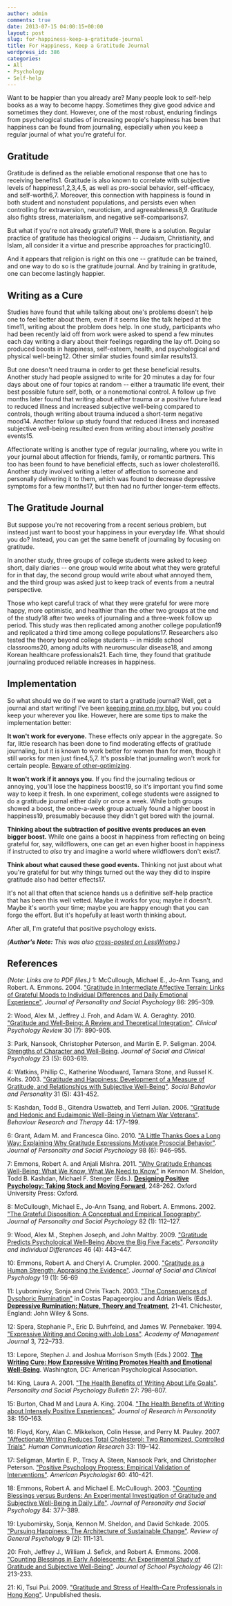 ```yaml
---
author: admin
comments: true
date: 2013-07-15 04:00:15+00:00
layout: post
slug: for-happiness-keep-a-gratitude-journal
title: For Happiness, Keep a Gratitude Journal
wordpress_id: 386
categories:
- All
- Psychology
- Self-help
---
```


Want to be happier than you already are?  Many people look to self-help books as a way to become happy.  Sometimes they give good advice and sometimes they dont.  However, one of the most robust, enduring findings from psychological studies of increasing people's happiness has been that happiness can be found from journaling, especially when you keep a regular journal of what you're grateful for.<!-- more -->






## Gratitude


Gratitude is defined as the reliable emotional response that one has to receiving benefits1.  Gratitude is also known to correlate with subjective levels of happiness1,2,3,4,5, as well as pro-social behavior, self-efficacy, and self-worth6,7.  Moreover, this connection with happiness is found in both student and nonstudent populations, and persists even when controlling for extraversion, neuroticism, and agreeableness8,9.  Gratitude also fights stress, materialism, and negative self-comparisons7.

But what if you're not already grateful?  Well, there is a solution.  Regular practice of gratitude has theological origins -- Judaism, Christianity, and Islam, all consider it a virtue and prescribe approaches for practicing10.

And it appears that religion is right on this one -- gratitude can be trained, and one way to do so is the gratitude journal.  And by training in gratitude, one can become lastingly happier.





## Writing as a Cure


Studies have found that while talking about one's problems doesn't help one to feel better about them, even if it seems like the talk helped at the time11, writing about the problem does help.  In one study, participants who had been recently laid off from work were asked to spend a few minutes each day writing a diary about their feelings regarding the lay off.  Doing so produced boosts in happiness, self-esteem, health, and psychological and physical well-being12.  Other similar studies found similar results13.

But one doesn't need trauma in order to get these beneficial results.  Another study had people assigned to write for 20 minutes a day for four days about one of four topics at random -- either a traumatic life event, their best possible future self, both, or a nonemotional control.  A follow up five months later found that writing about _either_ trauma _or_ a positive future lead to reduced illness and increased subjective well-being compared to controls, though writing about trauma induced a short-term negative mood14.  Another follow up study found that reduced illness and increased subjective well-being resulted even from writing about intensely _positive_ events15.

Affectionate writing is another type of regular journaling, where you write in your journal about affection for friends, family, or romantic partners.  This too has been found to have beneficial effects, such as lower cholesterol16.  Another study involved writing a letter of affection to someone and personally delivering it to them, which was found to decrease depressive symptoms for a few months17, but then had no further longer-term effects.






## The Gratitude Journal


But suppose you're not recovering from a recent serious problem, but instead just want to boost your happiness in your everyday life.  What should you do?  Instead, you can get the same benefit of journaling by focusing on gratitude.

In another study, three groups of college students were asked to keep short, daily diaries -- one group would write about what they were grateful for in that day, the second group would write about what annoyed them, and the third group was asked just to keep track of events from a neutral perspective.

Those who kept careful track of what they were grateful for were more happy, more optimistic, and healthier than the other two groups at the end of the study18 after two weeks of journaling and a three-week follow up period.  This study was then replicated among another college population19 and replicated a third time among college populations17.  Researchers also tested the theory beyond college students -- in middle school classrooms20, among adults with neuromuscular disease18, and among Korean healthcare professionals21.  Each time, they found that gratitude journaling produced reliable increases in happiness.






## Implementation


So what should we do if we want to start a gratitude journal?  Well, get a journal and start writing!  I've been [keeping mine on my blog](http://www.everydayutilitarian.com/essays/gratitude-journal/), but you could keep your wherever you like.  However, here are some tips to make the implementation better:

**It won't work for everyone.**  These effects only appear in the aggregate.  So far, little research has been done to find moderating effects of gratitude journaling, but it is known to work better for women than for men, though it still works for men just fine4,5,7.  It's possible that journaling won't work for certain people.  [Beware of other-optimizing](http://lesswrong.com/lw/9v/beware_of_otheroptimizing/).

**It won't work if it annoys you.** If you find the journaling tedious or annoying, you'll lose the happiness boost19, so it's important you find some way to keep it fresh.  In one experiment, college students were assigned to do a gratitude journal either daily or once a week.  While both groups showed a boost, the once-a-week group actually found a higher boost in happiness19, presumably because they didn't get bored with the journal.

**Thinking about the subtraction of positive events produces an even bigger boost.**  While one gains a boost in happiness from reflecting on being grateful for, say, wildflowers, one can get an even higher boost in happiness if instructed to _also_ try and imagine a world where wildflowers don't exist7.

**Think about what caused these good events.** Thinking not just about what you're grateful for but why things turned out the way they did to inspire gratitude also had better effects17.




It's not all that often that science hands us a definitive self-help practice that has been this well vetted.  Maybe it works for you; maybe it doesn't.  Maybe it's worth your time; maybe you are happy enough that you can forgo the effort.  But it's hopefully at least worth thinking about.

After all, I'm grateful that positive psychology exists.

_(**Author's Note:** This was also [cross-posted on LessWrong](http://lesswrong.com/lw/i0c/for_happiness_keep_a_gratitude_journal/).)_






## References


_(Note: Links are to PDF files.)_
1: McCullough, Michael E., Jo-Ann Tsang, and Robert. A. Emmons. 2004. ["Gratitude in Intermediate Affective Terrain: Links of Grateful Moods to Individual Differences and Daily Emotional Experience"](http://www.psy.miami.edu/faculty/mmccullough/gratitude/GIAT.pdf). _Journal of Personality and Social Psychology_ 86: 295–309.

2: Wood, Alex M., Jeffrey J. Froh, and Adam W. A. Geraghty. 2010. ["Gratitude and Well-Being: A Review and Theoretical Integration"](http://greatergood.berkeley.edu/pdfs/GratitudePDFs/2Wood-GratitudeWell-BeingReview.pdf). _Clinical Psychology Review_ 30 (7): 890-905.

3: Park, Nansook, Christopher Peterson, and Martin E. P. Seligman. 2004. [Strengths of Character and Well-Being](http://guilfordjournals.com/doi/abs/10.1521/jscp.23.5.603.50748). _Journal of Social and Clinical Psychology_ 23 (5): 603-619.

4: Watkins, Phillip C., Katherine Woodward, Tamara Stone, and Russel K. Kolts. 2003. ["Gratitude and Happiness: Development of a Measure of Gratitude, and Relationships with Subjective Well-Being"](http://greatergood.berkeley.edu/pdfs/GratitudePDFs/5Watkins-GratitudeHappiness.pdf). _Social Behavior and Personality_ 31 (5): 431-452.

5: Kashdan, Todd B., Gitendra Uswatteb, and Terri Julian. 2006. ["Gratitude and Hedonic and Eudaimonic Well-Being in Vietnam War Veterans"](http://psychfaculty.gmu.edu/kashdan/publications/gratitudevets_BRAT.pdf). _Behaviour Research and Therapy_ 44: 177–199.

6: Grant, Adam M. and Francesca Gino. 2010. ["A Little Thanks Goes a Long Way: Explaining Why Gratitude Expressions Motivate Prosocial Behavior"](http://www.umkc.edu/facultyombuds/documents/grant_gino_jpsp_2010.pdf). _Journal of Personality and Social Psychology_ 98 (6): 946–955.

7: Emmons, Robert A. and Anjali Mishra. 2011. ["Why Gratitude Enhances Well-Being: What We Know, What We Need to Know"](http://psychology.ucdavis.edu/Labs/PWT/Image/emmons/file/16_Sheldon_Chapter-16-1[1].pdf) in Kennon M. Sheldon, Todd B. Kashdan, Michael F. Stenger (Eds.). **[Designing Positive Psychology: Taking Stock and Moving Forward](http://www.amazon.com/Designing-Positive-Psychology-Taking-Forward/dp/0195373588)**, 248-262. Oxford University Press: Oxford.

8: McCullough, Michael E., Jo-Ann Tsang, and Robert. A. Emmons. 2002. ["The Grateful Disposition: A Conceptual and Empirical Topography"](http://www.baylor.edu/content/services/document.php/25080.pdf). _Journal of Personality and Social Psychology_ 82 (1): 112–127.

9: Wood, Alex M., Stephen Joseph, and John Maltby. 2009. ["Gratitude Predicts Psychological Well-Being Above the Big Five Facets"](http://www.sciencedirect.com/science/article/pii/S019188690800425X). _Personality and Individual Differences_ 46 (4): 443–447.

10: Emmons, Robert A. and Cheryl A. Crumpler. 2000. ["Gratitude as a Human Strength: Appraising the Evidence"](http://guilfordjournals.com/doi/abs/10.1521/jscp.2000.19.1.56). _Journal of Social and Clinical Psychology_ 19 (1): 56-69

11: Lyubomirsky, Sonja and Chris Tkach. 2003. ["The Consequences of Dysphoric Rumination"](http://onlinelibrary.wiley.com/doi/10.1002/9780470713853.ch2/summary) in Costas Papageorgiou and Adrian Wells (Eds.). **[Depressive Rumination: Nature, Theory and Treatment](http://www.amazon.com/Depressive-Rumination-Nature-Theory-Treatment/dp/0471486930)**, 21-41.  Chichester, England: John Wiley & Sons.

12: Spera, Stephanie P., Eric D. Buhrfeind, and James W. Pennebaker. 1994. ["Expressive Writing and Coping with Job Loss"](http://homepage.psy.utexas.edu/homepage/faculty/pennebaker/reprints/Spera.pdf). _Academy of Management Journal_ 3, 722–733.

13: Lepore, Stephen J. and Joshua Morrison Smyth (Eds.) 2002. **[The Writing Cure: How Expressive Writing Promotes Health and Emotional Well-Being](http://www.amazon.com/The-Writing-Cure-Expressive-Well-Being/dp/1557989109)**. Washington, DC: American Psychological Association.

14: King, Laura A. 2001. ["The Health Benefits of Writing About Life Goals"](http://www.psych.utoronto.ca/users/peterson/selfauthoring/Narrative%20and%20Goal%20Setting/Future%20Authoring%20and%20Goal%20Setting/King%20LA%20Health%20benefits%20of%20writing%20about%20life%20goals%20PSPB%202001.pdf). _Personality and Social Psychology Bulletin_ 27: 798–807.

15: Burton, Chad M and Laura A. King. 2004. ["The Health Benefits of Writing about Intensely Positive Experiences"](http://www.ncbi.nlm.nih.gov/pubmed/20205032). _Journal of Research in Personality_ 38: 150–163.

16: Floyd, Kory, Alan C. Mikkelson, Colin Hesse, and Perry M. Pauley. 2007. ["Affectionate Writing Reduces Total Cholesterol: Two Ranomized, Controlled Trials"](http://onlinelibrary.wiley.com/doi/10.1111/j.1468-2958.2007.00293.x/abstract). _Human Communication Research_ 33: 119–142.

17: Seligman, Martin E. P., Tracy A. Steen, Nansook Park, and Christopher Peterson. ["Positive Psychology Progress: Empirical Validation of Interventions"](http://www.ppc.sas.upenn.edu/articleseligman.pdf). _American Psychologist_ 60: 410-421.

18: Emmons, Robert A. and Michael E. McCullough. 2003. ["Counting Blessings versus Burdens: An Experimental Investigation of Gratitude and Subjective Well-Being in Daily Life"](http://www.psy.miami.edu/faculty/mmccullough/gratitude/Emmons_McCullough_2003_JPSP.pdf). _Journal of Personality and Social Psychology_ 84: 377–389.

19: Lyubomirsky, Sonja, Kennon M. Sheldon, and David Schkade. 2005. ["Pursuing Happiness: The Architecture of Sustainable Change"](http://sonjalyubomirsky.com/wp-content/themes/sonjalyubomirsky/papers/LSS2005.pdf). _Review of General Psychology_ 9 (2): 111-131.

20: Froh, Jeffrey J., William J. Sefick, and Robert A. Emmons. 2008. ["Counting Blessings in Early Adolescents: An Experimental Study of Gratitude and Subjective Well-Being"](http://www.sciencedirect.com/science/article/pii/S0022440507000386). _Journal of School Psychology_ 46 (2): 213-233.

21: Ki, Tsui Pui. 2009. ["Gratitude and Stress of Health-Care Professionals in Hong Kong"](http://lbms03.cityu.edu.hk/oaps/ss2009-5790-tpk500.pdf). Unpublished thesis.

